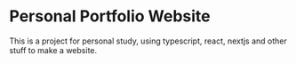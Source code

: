 # Personal Portfolio Website
This is a project for personal study, using typescript, react, nextjs and other stuff to make a website.
